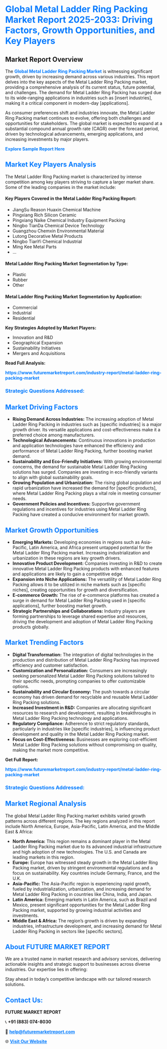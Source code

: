 <h1 style="color: #007BFF;">Global Metal Ladder Ring Packing Market Report 2025-2033: Driving Factors, Growth Opportunities, and Key Players</h1>

<section id="overview">
<h2>Market Report Overview</h2>
<p>The <a href="https://www.futuremarketreport.com/industry-report/metal-ladder-ring-packing-market" style="color: #007BFF; text-decoration: none;"><strong>Global Metal Ladder Ring Packing Market</strong></a> is witnessing significant growth, driven by increasing demand across various industries. This report delves into the key aspects of the Metal Ladder Ring Packing market, providing a comprehensive analysis of its current status, future potential, and challenges. The demand for Metal Ladder Ring Packing has surged due to its wide-ranging applications in industries such as [insert industries], making it a critical component in modern-day [applications].</p>
<p>As consumer preferences shift and industries innovate, the Metal Ladder Ring Packing market continues to evolve, offering both challenges and opportunities for stakeholders. The global market is expected to expand at a substantial compound annual growth rate (CAGR) over the forecast period, driven by technological advancements, emerging applications, and increasing investments by major players.</p>
</section>

<section id="overview">
<p><a href="https://www.futuremarketreport.com/request-sample/reportId=88908" style="color: #007BFF; text-decoration: none;"><strong>Explore Sample Report Here</strong></a></p>
</section>

<section id="key-players">
<h2 style="color: #007BFF;">Market Key Players Analysis</h2>
<p>The Metal Ladder Ring Packing market is characterized by intense competition among key players striving to capture a larger market share. Some of the leading companies in the market include:</p>
<h4>Key Players Covered in the Metal Ladder Ring Packing Report:</h4>
<ul><li>JiangSu Reason Huaxin Chemical Machine</li><li>Pingxiang Rich Silicon Ceramic</li><li>Pingxiang Naike Chemical Industry Equipment Packing</li><li>Ningbo TianDa Chemical Device Technology</li><li>Guangzhou Chemxin Environmental Material</li><li>Lutong Decorative Metal Products</li><li>Ningbo TianYi Chemical Industrial</li><li>Ming Kee Metal Parts</li><li>...</li></ul>
<h4>Metal Ladder Ring Packing Market Segmentation by Type:</h4>
<ul><li>Plastic</li><li>Rubber</li><li>Other</li></ul>

<h4>Metal Ladder Ring Packing Market Segmentation by Application:</h4>
<ul><li>Commercial</li><li>Industrial</li><li>Residential</li></ul>
<p><strong>Key Strategies Adopted by Market Players:</strong></p>
<ul>
<li>Innovation and R&D</li>
<li>Geographical Expansion</li>
<li>Sustainability Initiatives</li>
<li>Mergers and Acquisitions</li>
</ul>
</section>

<section>
<p><strong>Read Full Analysis: </strong></p><a href="https://www.futuremarketreport.com/industry-report/metal-ladder-ring-packing-market" style="color: #007BFF; text-decoration: none;"><strong>https://www.futuremarketreport.com/industry-report/metal-ladder-ring-packing-market</strong></a>
<h3 style="color: #007BFF;">Strategic Questions Addressed:</h3>
</section>

<section id="driving-factors">
<h2 style="color: #007BFF;">Market Driving Factors</h2>
<ul>
<li><strong>Rising Demand Across Industries:</strong> The increasing adoption of Metal Ladder Ring Packing in industries such as [specific industries] is a major growth driver. Its versatile applications and cost-effectiveness make it a preferred choice among manufacturers.</li>
<li><strong>Technological Advancements:</strong> Continuous innovations in production and application technologies have enhanced the efficiency and performance of Metal Ladder Ring Packing, further boosting market demand.</li>
<li><strong>Sustainability and Eco-Friendly Initiatives:</strong> With growing environmental concerns, the demand for sustainable Metal Ladder Ring Packing solutions has surged. Companies are investing in eco-friendly variants to align with global sustainability goals.</li>
<li><strong>Growing Population and Urbanization:</strong> The rising global population and rapid urbanization have increased the demand for [specific products], where Metal Ladder Ring Packing plays a vital role in meeting consumer needs.</li>
<li><strong>Government Policies and Incentives:</strong> Supportive government regulations and incentives for industries using Metal Ladder Ring Packing have created a conducive environment for market growth.</li>
</ul>
</section>

<section id="growth-opportunities">
<h2 style="color: #007BFF;">Market Growth Opportunities</h2>
<ul>
<li><strong>Emerging Markets:</strong> Developing economies in regions such as Asia-Pacific, Latin America, and Africa present untapped potential for the Metal Ladder Ring Packing market. Increasing industrialization and urbanization in these regions are key growth drivers.</li>
<li><strong>Innovative Product Development:</strong> Companies investing in R&D to create innovative Metal Ladder Ring Packing products with enhanced features and applications are likely to gain a competitive edge.</li>
<li><strong>Expansion into Niche Applications:</strong> The versatility of Metal Ladder Ring Packing allows it to be utilized in niche markets such as [specific niches], creating opportunities for growth and diversification.</li>
<li><strong>E-commerce Growth:</strong> The rise of e-commerce platforms has created a surge in demand for Metal Ladder Ring Packing used in [specific applications], further boosting market growth.</li>
<li><strong>Strategic Partnerships and Collaborations:</strong> Industry players are forming partnerships to leverage shared expertise and resources, driving the development and adoption of Metal Ladder Ring Packing products globally.</li>
</ul>
</section>

<section id="trending-factors">
<h2 style="color: #007BFF;">Market Trending Factors</h2>
<ul>
<li><strong>Digital Transformation:</strong> The integration of digital technologies in the production and distribution of Metal Ladder Ring Packing has improved efficiency and customer satisfaction.</li>
<li><strong>Customization and Personalization:</strong> Consumers are increasingly seeking personalized Metal Ladder Ring Packing solutions tailored to their specific needs, prompting companies to offer customizable options.</li>
<li><strong>Sustainability and Circular Economy:</strong> The push towards a circular economy has driven demand for recyclable and reusable Metal Ladder Ring Packing solutions.</li>
<li><strong>Increased Investment in R&D:</strong> Companies are allocating significant resources to research and development, resulting in breakthroughs in Metal Ladder Ring Packing technology and applications.</li>
<li><strong>Regulatory Compliance:</strong> Adherence to strict regulatory standards, particularly in industries like [specific industries], is influencing product development and quality in the Metal Ladder Ring Packing market.</li>
<li><strong>Focus on Cost-Effectiveness:</strong> Businesses are exploring cost-efficient Metal Ladder Ring Packing solutions without compromising on quality, making the market more competitive.</li>
</ul>
</section>

<section>
<p><strong>Get Full Report: </strong></p><a href="https://www.futuremarketreport.com/industry-report/metal-ladder-ring-packing-market" style="color: #007BFF; text-decoration: none;"><strong>https://www.futuremarketreport.com/industry-report/metal-ladder-ring-packing-market</strong></a>
<h3 style="color: #007BFF;">Strategic Questions Addressed:</h3>
</section>


<section id="regional-analysis">
<h2 style="color: #007BFF;">Market Regional Analysis</h2>
<p>The global Metal Ladder Ring Packing market exhibits varied growth patterns across different regions. The key regions analyzed in this report include North America, Europe, Asia-Pacific, Latin America, and the Middle East & Africa:</p>
<ul>
<li><strong>North America:</strong> This region remains a dominant player in the Metal Ladder Ring Packing market due to its advanced industrial infrastructure and high adoption of new technologies. The U.S. and Canada are leading markets in this region.</li>
<li><strong>Europe:</strong> Europe has witnessed steady growth in the Metal Ladder Ring Packing market, driven by stringent environmental regulations and a focus on sustainability. Key countries include Germany, France, and the U.K.</li>
<li><strong>Asia-Pacific:</strong> The Asia-Pacific region is experiencing rapid growth, fueled by industrialization, urbanization, and increasing demand for Metal Ladder Ring Packing in countries like China, India, and Japan.</li>
<li><strong>Latin America:</strong> Emerging markets in Latin America, such as Brazil and Mexico, present significant opportunities for the Metal Ladder Ring Packing market, supported by growing industrial activities and investments.</li>
<li><strong>Middle East & Africa:</strong> The region’s growth is driven by expanding industries, infrastructure development, and increasing demand for Metal Ladder Ring Packing in sectors like [specific sectors].</li>
</ul>
</section>

<footer>
<h2 style="color: #007BFF;">About FUTURE MARKET REPORT</h2>
<p>We are a trusted name in market research and advisory services, delivering actionable insights and strategic support to businesses across diverse industries. Our expertise lies in offering:</p>

<p>Stay ahead in today’s competitive landscape with our tailored research solutions.</p>

<h2 style="color: #007BFF;">Contact Us:</h2>
<p><strong>FUTURE MARKET REPORT</strong></p>
<p>📞 <strong>+91 (883) 074-8030</strong></p>
<p>📧 <strong><a href="mailto:help@futuremarketreport.com" style="color: #007BFF;">help@futuremarketreport.com</a></strong></p>
<p>🌐 <strong><a href="https://www.futuremarketreport.com/" style="color: #007BFF;">Visit Our Website</a></strong></p>
</footer>